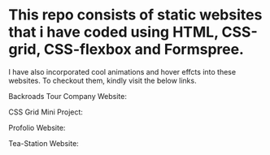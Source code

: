 # This repo consists of static websites that i have coded using HTML, CSS-grid, CSS-flexbox and Formspree. 
I have also incorporated cool animations and hover effcts into these websites. To checkout them, kindly visit the below links.  



Backroads Tour Company Website:   

CSS Grid Mini Project:   

Profolio Website:   

Tea-Station Website:   
